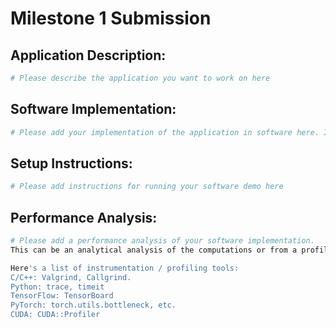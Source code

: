 # Milestone 1 Submission

## Application Description: 
```bash
# Please describe the application you want to work on here
```

## Software Implementation: 
```bash
# Please add your implementation of the application in software here. If you use github / bitbucket for version control, you can give a link to your repo. 
```

## Setup Instructions:
```bash
# Please add instructions for running your software demo here
```

## Performance Analysis:
```bash
# Please add a performance analysis of your software implementation. 
This can be an analytical analysis of the computations or from a profiling package (e.g. Tensorboard).

Here's a list of instrumentation / profiling tools:
C/C++: Valgrind, Callgrind.
Python: trace, timeit
TensorFlow: TensorBoard
PyTorch: torch.utils.bottleneck, etc.
CUDA: CUDA::Profiler
```
